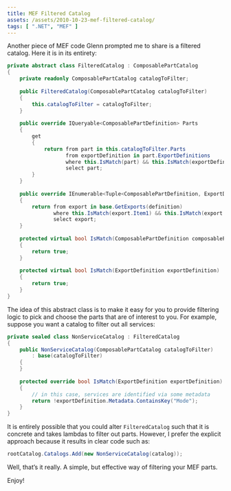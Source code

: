 ```yaml
---
title: MEF Filtered Catalog
assets: /assets/2010-10-23-mef-filtered-catalog/
tags: [ ".NET", "MEF" ]
---
```

Another piece of MEF code Glenn prompted me to share is a filtered catalog. Here it is in its entirety:

```csharp
private abstract class FilteredCatalog : ComposablePartCatalog
{
    private readonly ComposablePartCatalog catalogToFilter;
 
    public FilteredCatalog(ComposablePartCatalog catalogToFilter)
    {
        this.catalogToFilter = catalogToFilter;
    }
 
    public override IQueryable<ComposablePartDefinition> Parts
    {
        get
        {
            return from part in this.catalogToFilter.Parts
                   from exportDefinition in part.ExportDefinitions
                   where this.IsMatch(part) && this.IsMatch(exportDefinition)
                   select part;
        }
    }
 
    public override IEnumerable<Tuple<ComposablePartDefinition, ExportDefinition>> GetExports(ImportDefinition definition)
    {
        return from export in base.GetExports(definition)
               where this.IsMatch(export.Item1) && this.IsMatch(export.Item2)
               select export;
    }
 
    protected virtual bool IsMatch(ComposablePartDefinition composablePartDefinition)
    {
        return true;
    }
 
    protected virtual bool IsMatch(ExportDefinition exportDefinition)
    {
        return true;
    }
}
```

The idea of this abstract class is to make it easy for you to provide filtering logic to pick and choose the parts that are of interest to you. For example, suppose you want a catalog to filter out all services:

```csharp
private sealed class NonServiceCatalog : FilteredCatalog
{
    public NonServiceCatalog(ComposablePartCatalog catalogToFilter)
        : base(catalogToFilter)
    {
    }
 
    protected override bool IsMatch(ExportDefinition exportDefinition)
    {
        // in this case, services are identified via some metadata
        return !exportDefinition.Metadata.ContainsKey("Mode");
    }
}
```

It is entirely possible that you could alter `FilteredCatalog` such that it is concrete and takes lambdas to filter out parts. However, I prefer the explicit approach because it results in clear code such as:

```csharp
rootCatalog.Catalogs.Add(new NonServiceCatalog(catalog));
```

Well, that’s it really. A simple, but effective way of filtering your MEF parts.

Enjoy!